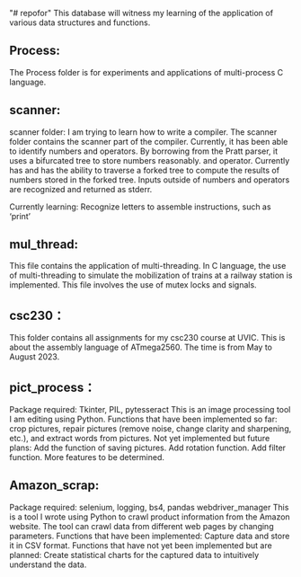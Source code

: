 "# repofor" 
This database will witness my learning of the application of various data structures and functions.

## Process:

The Process folder is for experiments and applications of multi-process C language.

## scanner:

scanner folder: I am trying to learn how to write a compiler. The scanner folder contains the scanner part of the compiler. Currently, it has been able to identify numbers and operators. By borrowing from the Pratt parser, it uses a bifurcated tree to store numbers reasonably. and operator. Currently has and has the ability to traverse a forked tree to compute the results of numbers stored in the forked tree. Inputs outside of numbers and operators are recognized and returned as stderr.

Currently learning: Recognize letters to assemble instructions, such as ‘print’

## mul_thread:

This file contains the application of multi-threading. In C language, the use of multi-threading to simulate the mobilization of trains at a railway station is implemented. This file involves the use of mutex locks and signals.

## csc230：
This folder contains all assignments for my csc230 course at UVIC. This is about the assembly language of ATmega2560. The time is from May to August 2023.

## pict_process：
Package required: Tkinter, PIL, pytesseract
This is an image processing tool I am editing using Python. 
Functions that have been implemented so far: crop pictures, repair pictures (remove noise, change clarity and sharpening, etc.), and extract words from pictures. 
Not yet implemented but future plans: Add the function of saving pictures. Add rotation function. Add filter function. More features to be determined.

## Amazon_scrap:
Package required: selenium, logging, bs4, pandas webdriver_manager
This is a tool I wrote using Python to crawl product information from the Amazon website. The tool can crawl data from different web pages by changing parameters.
Functions that have been implemented: Capture data and store it in CSV format.
Functions that have not yet been implemented but are planned: Create statistical charts for the captured data to intuitively understand the data.

